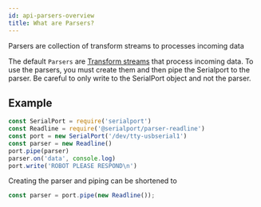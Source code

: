 ```yaml
---
id: api-parsers-overview
title: What are Parsers?
---
```

Parsers are collection of transform streams to processes incoming data

The default `Parsers` are [Transform streams](https://nodejs.org/api/stream.html#stream_class_stream_transform) that process incoming data. To use the parsers, you must create them and then pipe the Serialport to the parser. Be careful to only write to the SerialPort object and not the parser.

## Example

```js
const SerialPort = require('serialport')
const Readline = require('@serialport/parser-readline')
const port = new SerialPort('/dev/tty-usbserial1')
const parser = new Readline()
port.pipe(parser)
parser.on('data', console.log)
port.write('ROBOT PLEASE RESPOND\n')
```

Creating the parser and piping can be shortened to

```js
const parser = port.pipe(new Readline());
```